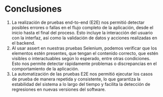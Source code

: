# Conclusiones
1. La realización de pruebas end-to-end (E2E) nos permitió detectar posibles errores o fallas en el flujo completo de la aplicación, desde el inicio hasta el final del proceso. Esto incluye la interacción del usuario con la interfaz, así como la validación de datos y acciones realizadas en el backend.
2. Al usar assert en nuestras pruebas Selenium, podemos verificar que los elementos estén presentes, que tengan el contenido correcto, que estén visibles o interactuables según lo esperado, entre otras condiciones. Esto nos permite detectar rápidamente problemas o discrepancias en el comportamiento de la aplicación.
3. La automatización de las pruebas E2E nos permitió ejecutar los casos de prueba de manera repetida y consistente, lo que garantiza la estabilidad del sistema a lo largo del tiempo y facilita la detección de regresiones en nuevas versiones del software.